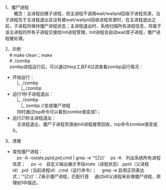 1、僵尸进程<br>
&emsp;&emsp;概念：主进程创建子进程，但主进程不调用wait/waitpid回收子进程资源，当子进程先于主进程退出且没有被wait/waitpid回收进程资源时，在主进程退出之前，子进程将保持僵尸进程状态；主进程退出时，系统扫描所有进程信息，将属于该主进程的所有子进程交接给Init进程管理，Init进程会自动wait其子进程，僵尸进程被处理。<br>

2、示例<br>
&emsp;\# make clean；make<br>
&emsp;\# ./zombp<br>
&emsp;zombp进程运行后，可以通过htop工具F4过滤查看zombp运行情况：

- 开始运行：<br>
&emsp;|_ ./zombp<br>
&emsp;&emsp;|_./zombp
- 运行1秒子进程退出：<br>
&emsp;|_ ./zombp<br>
&emsp;&emsp;|_ zombp     //变成僵尸进程<br>
&emsp;同时通过top命令可以看到zombie值变成1；
- 运行21秒主进程退出：<br>
&emsp;主进程退出，僵尸子进程资源由Init进程接管回收，top命令zombie值变成0。
 
 3、清理<br>
- 查找僵尸进程：<br>
&emsp;ps -A -ostate,ppid,pid,cmd | grep -e '^[Zz]'
&emsp;ps -A&emsp;列出系统所有进程信息；
&emsp;ps -o&emsp;自定义输出展示字段state（进程状态）,ppid（父进程id）,pid（当前进程id）,cmd（运行命令）；
&emsp;grep -e 启用正则表达式；'^[Zz]'：Z表示僵尸进程，匹配行首
&emsp;通过kill父进程来处理僵尸进程，原理如1中描述。
